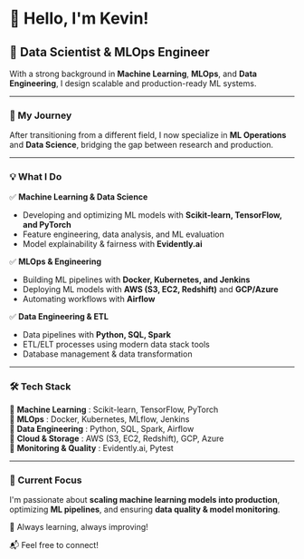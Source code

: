 # 👋 Hello, I'm Kevin!

## 🧠 Data Scientist & MLOps Engineer 

With a strong background in **Machine Learning**, **MLOps**, and **Data Engineering**, I design scalable and production-ready ML systems.

---

### 🔄 My Journey

After transitioning from a different field, I now specialize in **ML Operations** and **Data Science**, bridging the gap between research and production.

---

### 💡 What I Do

✅ **Machine Learning & Data Science**  
- Developing and optimizing ML models with **Scikit-learn, TensorFlow, and PyTorch**  
- Feature engineering, data analysis, and ML evaluation  
- Model explainability & fairness with **Evidently.ai**  

✅ **MLOps & Engineering**  
- Building ML pipelines with **Docker, Kubernetes, and Jenkins**  
- Deploying ML models with **AWS (S3, EC2, Redshift)** and **GCP/Azure**  
- Automating workflows with **Airflow**  

✅ **Data Engineering & ETL**  
- Data pipelines with **Python, SQL, Spark**  
- ETL/ELT processes using modern data stack tools  
- Database management & data transformation  

---

### 🛠 Tech Stack

🔹 **Machine Learning** : Scikit-learn, TensorFlow, PyTorch  
🔹 **MLOps** : Docker, Kubernetes, MLflow, Jenkins  
🔹 **Data Engineering** : Python, SQL, Spark, Airflow  
🔹 **Cloud & Storage** : AWS (S3, EC2, Redshift), GCP, Azure  
🔹 **Monitoring & Quality** : Evidently.ai, Pytest  

---

### 🎯 Current Focus

I'm passionate about **scaling machine learning models into production**, optimizing **ML pipelines**, and ensuring **data quality & model monitoring**.  

🚀 Always learning, always improving!

📬 Feel free to connect!
